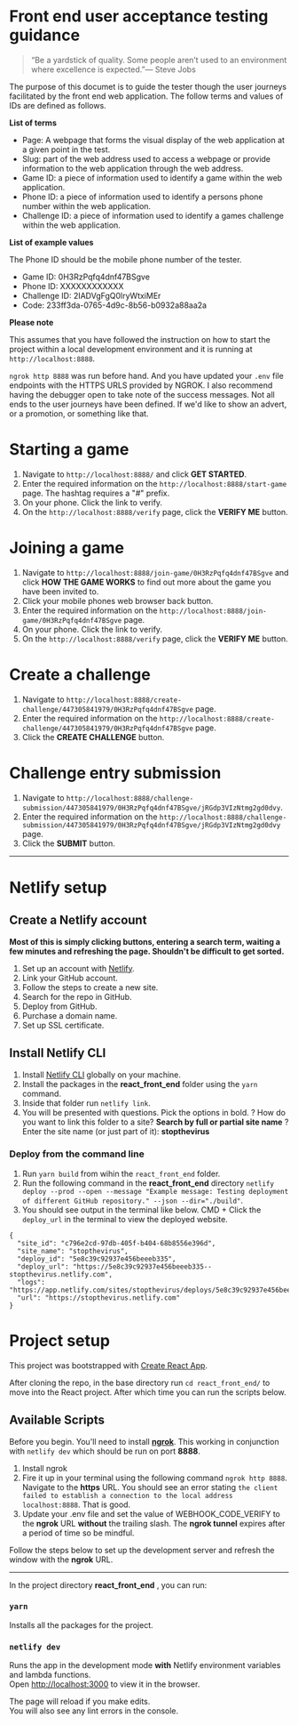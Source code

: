 # Front end user acceptance testing guidance

> “Be a yardstick of quality. Some people aren’t used to an environment where excellence is expected.”— Steve Jobs

The purpose of this documet is to guide the tester though the user journeys facilitated by the front end web application. The follow terms and values of IDs are defined as follows.

**List of terms**

- Page: A webpage that forms the visual display of the web application at a given point in the test.
- Slug: part of the web address used to access a webpage or provide information to the web application through the web address.
- Game ID: a piece of information used to identify a game within the web application.
- Phone ID: a piece of information used to identify a persons phone number within the web application.
- Challenge ID: a piece of information used to identify a games challenge within the web application.

**List of example values**

The Phone ID should be the mobile phone number of the tester.

- Game ID: 0H3RzPqfq4dnf47BSgve
- Phone ID: XXXXXXXXXXXX
- Challenge ID: 2IADVgFgQ0lryWtxiMEr
- Code: 233ff3da-0765-4d9c-8b56-b0932a88aa2a

**Please note**

This assumes that you have followed the instruction on how to start the project within a local development environment and it is running at `http://localhost:8888`.

`ngrok http 8888` was run before hand. And you have updated your `.env` file endpoints with the HTTPS URLS provided by NGROK. I also recommend having the debugger open to take note of the success messages. Not all ends to the user journeys have been defined. If we'd like to show an advert, or a promotion, or something like that.

# Starting a game

1. Navigate to `http://localhost:8888/` and click **GET STARTED**.
2. Enter the required information on the `http://localhost:8888/start-game` page. The hashtag requires a "#" prefix.
3. On your phone. Click the link to verify.
4. On the `http://localhost:8888/verify` page, click the **VERIFY ME** button.

# Joining a game

1. Navigate to `http://localhost:8888/join-game/0H3RzPqfq4dnf47BSgve` and click **HOW THE GAME WORKS** to find out more about the game you have been invited to.
2. Click your mobile phones web browser back button.
3. Enter the required information on the `http://localhost:8888/join-game/0H3RzPqfq4dnf47BSgve` page.
4. On your phone. Click the link to verify.
5. On the `http://localhost:8888/verify` page, click the **VERIFY ME** button.

# Create a challenge

1. Navigate to `http://localhost:8888/create-challenge/447305841979/0H3RzPqfq4dnf47BSgve` page.
2. Enter the required information on the `http://localhost:8888/create-challenge/447305841979/0H3RzPqfq4dnf47BSgve` page.
3. Click the **CREATE CHALLENGE** button.

# Challenge entry submission

1. Navigate to `http://localhost:8888/challenge-submission/447305841979/0H3RzPqfq4dnf47BSgve/jRGdp3VIzNtmg2gd0dvy`.
2. Enter the required information on the `http://localhost:8888/challenge-submission/447305841979/0H3RzPqfq4dnf47BSgve/jRGdp3VIzNtmg2gd0dvy` page.
3. Click the **SUBMIT** button.

---

# Netlify setup

## Create a Netlify account

**Most of this is simply clicking buttons, entering a search term, waiting a few minutes and refreshing the page. Shouldn't be difficult to get sorted.**

1. Set up an account with [Netlify](www.netlify.com).
2. Link your GitHub account.
3. Follow the steps to create a new site.
4. Search for the repo in GitHub.
5. Deploy from GitHub.
6. Purchase a domain name.
7. Set up SSL certificate.

## Install Netlify CLI

1. Install [Netlify CLI](https://www.npmjs.com/package/netlify-cli) globally on your machine.
2. Install the packages in the **react_front_end** folder using the `yarn` command.
3. Inside that folder run `netlify link`.
4. You will be presented with questions. Pick the options in bold.
   ? How do you want to link this folder to a site? **Search by full or partial site name**
   ? Enter the site name (or just part of it): **stopthevirus**

### Deploy from the command line

1. Run `yarn build` from wihin the `react_front_end` folder.
2. Run the following command in the **react_front_end** directory `netlify deploy --prod --open --message "Example message: Testing deployment of different GitHub repository." --json --dir="./build"`.
3. You should see output in the terminal like below. CMD + Click the `deploy_url` in the terminal to view the deployed website.

```
{
  "site_id": "c796e2cd-97db-405f-b404-68b8556e396d",
  "site_name": "stopthevirus",
  "deploy_id": "5e8c39c92937e456beeeb335",
  "deploy_url": "https://5e8c39c92937e456beeeb335--stopthevirus.netlify.com",
  "logs": "https://app.netlify.com/sites/stopthevirus/deploys/5e8c39c92937e456beeeb335",
  "url": "https://stopthevirus.netlify.com"
}
```

# Project setup

This project was bootstrapped with [Create React App](https://github.com/facebook/create-react-app).

After cloning the repo, in the base directory run `cd react_front_end/` to move into the React project. After which time you can run the scripts below.

## Available Scripts

Before you begin. You'll need to install [**ngrok**](https://ngrok.com/download). This working in conjunction with `netlify dev` which should be run on port **8888**.

1. Install ngrok
2. Fire it up in your terminal using the following command `ngrok http 8888`. Navigate to the **https** URL. You should see an error stating `the client failed to establish a connection to the local address localhost:8888`. That is good.
3. Update your .env file and set the value of WEBHOOK_CODE_VERIFY to the **ngrok** URL **without** the trailing slash. The **ngrok tunnel** expires after a period of time so be mindful.

Follow the steps below to set up the development server and refresh the window with the **ngrok** URL.

---

In the project directory **react_front_end** , you can run:

### `yarn`

Installs all the packages for the project.

### `netlify dev`

Runs the app in the development mode **with** Netlify environment variables and lambda functions.<br />
Open [http://localhost:3000](http://localhost:3000) to view it in the browser.

The page will reload if you make edits.<br />
You will also see any lint errors in the console.
